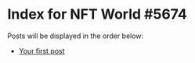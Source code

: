 # Index for NFT World #5674
Posts will be displayed in the order below:

- [Your first post](./001-first.md)

